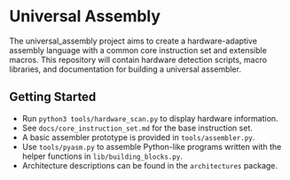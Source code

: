 # Universal Assembly

The universal_assembly project aims to create a hardware-adaptive assembly language with a common core instruction set and extensible macros. This repository will contain hardware detection scripts, macro libraries, and documentation for building a universal assembler.

## Getting Started

- Run `python3 tools/hardware_scan.py` to display hardware information.
- See `docs/core_instruction_set.md` for the base instruction set.
- A basic assembler prototype is provided in `tools/assembler.py`.
- Use `tools/pyasm.py` to assemble Python-like programs written with the helper
  functions in `lib/building_blocks.py`.
- Architecture descriptions can be found in the `architectures` package.
